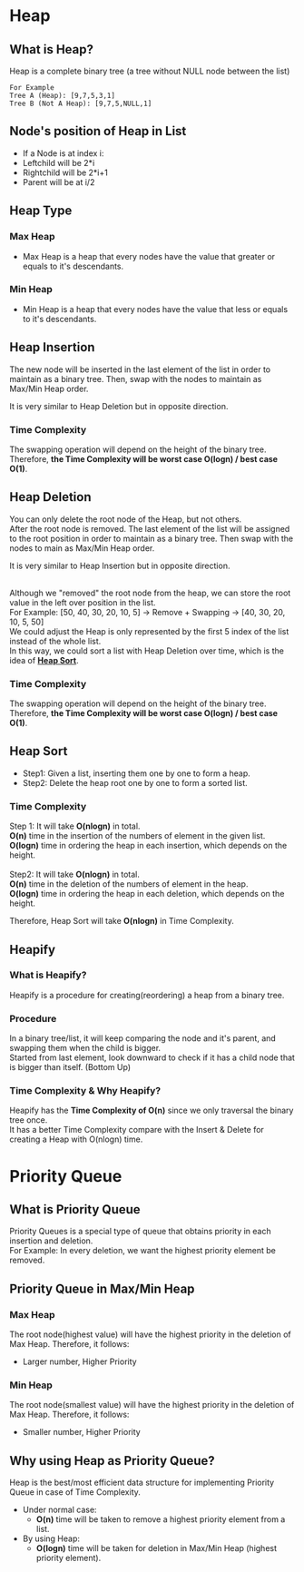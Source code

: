 # Heap
## What is Heap?
Heap is a complete binary tree (a tree without NULL node between the list)
```
For Example
Tree A (Heap): [9,7,5,3,1]
Tree B (Not A Heap): [9,7,5,NULL,1]
```

## Node's position of Heap in List
- If a Node is at index i: <br>
- Leftchild will be 2\*i <br>
- Rightchild will be 2\*i+1 <br>
- Parent will be at i/2 <br>

## Heap Type
### Max Heap
* Max Heap is a heap that every nodes have the value that greater or equals to it's descendants.
### Min Heap
* Min Heap is a heap that every nodes have the value that less or equals to it's descendants.

## Heap Insertion
The new node will be inserted in the last element of the list in order to maintain as a binary tree. Then, swap with the nodes to maintain as Max/Min Heap order.<br>

It is very similar to Heap Deletion but in opposite direction.
### Time Complexity
The swapping operation will depend on the height of the binary tree. <br>
Therefore, **the Time Complexity will be worst case O(logn) / best case O(1)**.<br>

## Heap Deletion
You can only delete the root node of the Heap, but not others. <br>
After the root node is removed. The last element of the list will be assigned to the root position in order to maintain as a binary tree. Then swap with the nodes to main as Max/Min Heap order. <br>

It is very similar to Heap Insertion but in opposite direction.<br><br>

Although we "removed" the root node from the heap, we can store the root value in the left over position in the list.<br>
For Example: [50, 40, 30, 20, 10, 5] -> Remove + Swapping -> [40, 30, 20, 10, 5, 50]<br>
We could adjust the Heap is only represented by the first 5 index of the list instead of the whole list.<br>
In this way, we could sort a list with Heap Deletion over time, which is the idea of [**Heap Sort**](https://github.com/yenloned/Data-Structure-Algorithm-Study/blob/main/Sorting/heap_sort.cpp).


### Time Complexity
The swapping operation will depend on the height of the binary tree. <br>
Therefore, **the Time Complexity will be worst case O(logn) / best case O(1)**.<br>

## Heap Sort
* Step1: Given a list, inserting them one by one to form a heap.
* Step2: Delete the heap root one by one to form a sorted list.

### Time Complexity
Step 1: It will take **O(nlogn)** in total. <br>
**O(n)** time in the insertion of the numbers of element in the given list.<br>
**O(logn)** time in ordering the heap in each insertion, which depends on the height. <br>
<br>
Step2: It will take **O(nlogn)** in total. <br>
**O(n)** time in the deletion of the numbers of element in the heap.<br>
**O(logn)** time in ordering the heap in each deletion, which depends on the height. <br>

Therefore, Heap Sort will take **O(nlogn)** in Time Complexity.

## Heapify
### What is Heapify?
Heapify is a procedure for creating(reordering) a heap from a binary tree. <br>

### Procedure
In a binary tree/list, it will keep comparing the node and it's parent, and swapping them when the child is bigger. <br>
Started from last element, look downward to check if it has a child node that is bigger than itself. (Bottom Up) <br>

### Time Complexity & Why Heapify?
Heapify has the **Time Complexity of O(n)** since we only traversal the binary tree once. <br>
It has a better Time Complexity compare with the Insert & Delete for creating a Heap with O(nlogn) time.<br>

# Priority Queue
## What is Priority Queue
Priority Queues is a special type of queue that obtains priority in each insertion and deletion. <br>
For Example: In every deletion, we want the highest priority element be removed.

## Priority Queue in Max/Min Heap
### Max Heap
The root node(highest value) will have the highest priority in the deletion of Max Heap. Therefore, it follows:
* Larger number, Higher Priority

### Min Heap
The root node(smallest value) will have the highest priority in the deletion of Max Heap. Therefore, it follows:
* Smaller number, Higher Priority

## Why using Heap as Priority Queue?
Heap is the best/most efficient data structure for implementing Priority Queue in case of Time Complexity. <br>
* Under normal case:
  * **O(n)** time will be taken to remove a highest priority element from a list.<br>
* By using Heap:
  * **O(logn)** time will be taken for deletion in Max/Min Heap (highest priority element).